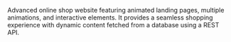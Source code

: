Advanced online shop website featuring animated landing pages, 
multiple animations, and interactive elements. 
It provides a seamless shopping experience with 
dynamic content fetched from a database using a REST API.